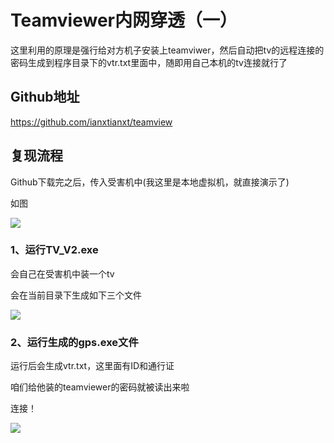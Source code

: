 # Teamviewer内网穿透（一）

这里利用的原理是强行给对方机子安装上teamviwer，然后自动把tv的远程连接的密码生成到程序目录下的vtr.txt里面中，随即用自己本机的tv连接就行了

## Github地址

https://github.com/ianxtianxt/teamview

## 复现流程

Github下载完之后，传入受害机中(我这里是本地虚拟机，就直接演示了)

如图

![](images/15897756877380.png)


### 1、运行TV_V2.exe

会自己在受害机中装一个tv

会在当前目录下生成如下三个文件

![](images/15897756802508.png)


### 2、运行生成的gps.exe文件

运行后会生成vtr.txt，这里面有ID和通行证

咱们给他装的teamviewer的密码就被读出来啦

连接！

![](images/15897756734904.png)


